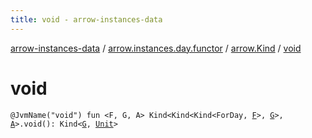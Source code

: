 ```yaml
---
title: void - arrow-instances-data
---
```


[arrow-instances-data](../../index.html) / [arrow.instances.day.functor](../index.html) / [arrow.Kind](index.html) / [void](./void.html)

# void

`@JvmName("void") fun <F, G, A> Kind<Kind<Kind<ForDay, `[`F`](void.html#F)`>, `[`G`](void.html#G)`>, `[`A`](void.html#A)`>.void(): Kind<`[`G`](void.html#G)`, `[`Unit`](https://kotlinlang.org/api/latest/jvm/stdlib/kotlin/-unit/index.html)`>`